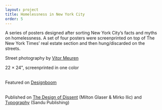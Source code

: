 ```yaml
---
layout: project
title: Homelessness in New York City
order: 5
---
```


A series of posters designed after sorting New York City&rsquo;s facts and myths on homelessness. A set of four posters were screenprinted on top of The New York Times&rsquo; real estate section and then hung/discarded on the streets.

<p class="specifications">Street photography by <a target="_blank" href="http://vitormeuren.com">Vitor Meuren</a></p>

<p class="specifications">22 × 24", screenprinted in one color<br><br></p>

<p class="features">Featured on <a href="http://www.designboom.com/design/homelessness-new-york-city-poster-series-vitor-de-carvalho-11-02-2015" target="_blank">Designboom</a><br><br></p>

<p class="features">Published on <a href="https://www.amazon.com/Design-Dissent-Expanded-Nationalism-Alternative/dp/1631594249" target="_blank">The Design of Dissent</a> (Milton Glaser &amp; Mirko Ilic) and <a href="http://www.sandupublishing.com/design360en/publicationshow_en.php?id=144" target="_blank">Typography</a> (Sandu Publishing)</p>